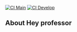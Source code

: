 [![CI Main](https://github.com/VitorNuness/hey-professor/actions/workflows/laravel.yml/badge.svg?branch=main)](https://github.com/VitorNuness/hey-professor/actions/workflows/laravel.yml)
[![CI Develop](https://github.com/VitorNuness/hey-professor/actions/workflows/laravel.yml/badge.svg?branch=develop)](https://github.com/VitorNuness/hey-professor/actions/workflows/laravel.yml)

## About Hey professor
